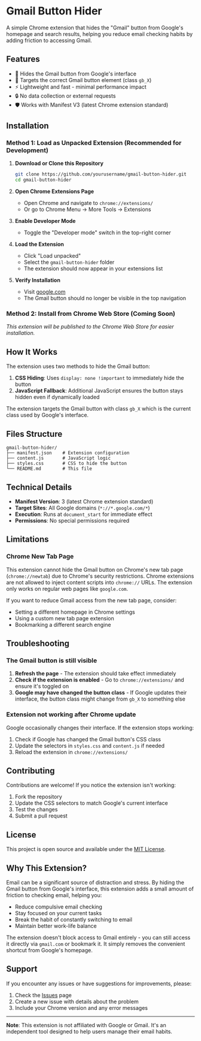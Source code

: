 # Gmail Button Hider

A simple Chrome extension that hides the "Gmail" button from Google's homepage and search results, helping you reduce email checking habits by adding friction to accessing Gmail.

## Features

- 🚫 Hides the Gmail button from Google's interface
- 🎯 Targets the correct Gmail button element (class `gb_X`)
- ⚡ Lightweight and fast - minimal performance impact
- 🔒 No data collection or external requests
- 🛡️ Works with Manifest V3 (latest Chrome extension standard)

## Installation

### Method 1: Load as Unpacked Extension (Recommended for Development)

1. **Download or Clone this Repository**
   ```bash
   git clone https://github.com/yourusername/gmail-button-hider.git
   cd gmail-button-hider
   ```

2. **Open Chrome Extensions Page**
   - Open Chrome and navigate to `chrome://extensions/`
   - Or go to Chrome Menu → More Tools → Extensions

3. **Enable Developer Mode**
   - Toggle the "Developer mode" switch in the top-right corner

4. **Load the Extension**
   - Click "Load unpacked"
   - Select the `gmail-button-hider` folder
   - The extension should now appear in your extensions list

5. **Verify Installation**
   - Visit [google.com](https://google.com)
   - The Gmail button should no longer be visible in the top navigation

### Method 2: Install from Chrome Web Store (Coming Soon)

*This extension will be published to the Chrome Web Store for easier installation.*

## How It Works

The extension uses two methods to hide the Gmail button:

1. **CSS Hiding**: Uses `display: none !important` to immediately hide the button
2. **JavaScript Fallback**: Additional JavaScript ensures the button stays hidden even if dynamically loaded

The extension targets the Gmail button with class `gb_X` which is the current class used by Google's interface.

## Files Structure

```
gmail-button-hider/
├── manifest.json    # Extension configuration
├── content.js       # JavaScript logic
├── styles.css       # CSS to hide the button
└── README.md        # This file
```

## Technical Details

- **Manifest Version**: 3 (latest Chrome extension standard)
- **Target Sites**: All Google domains (`*://*.google.com/*`)
- **Execution**: Runs at `document_start` for immediate effect
- **Permissions**: No special permissions required

## Limitations

### Chrome New Tab Page
This extension cannot hide the Gmail button on Chrome's new tab page (`chrome://newtab`) due to Chrome's security restrictions. Chrome extensions are not allowed to inject content scripts into `chrome://` URLs. The extension only works on regular web pages like `google.com`.

If you want to reduce Gmail access from the new tab page, consider:
- Setting a different homepage in Chrome settings
- Using a custom new tab page extension
- Bookmarking a different search engine

## Troubleshooting

### The Gmail button is still visible

1. **Refresh the page** - The extension should take effect immediately
2. **Check if the extension is enabled** - Go to `chrome://extensions/` and ensure it's toggled on
3. **Google may have changed the button class** - If Google updates their interface, the button class might change from `gb_X` to something else

### Extension not working after Chrome update

Google occasionally changes their interface. If the extension stops working:

1. Check if Google has changed the Gmail button's CSS class
2. Update the selectors in `styles.css` and `content.js` if needed
3. Reload the extension in `chrome://extensions/`

## Contributing

Contributions are welcome! If you notice the extension isn't working:

1. Fork the repository
2. Update the CSS selectors to match Google's current interface
3. Test the changes
4. Submit a pull request

## License

This project is open source and available under the [MIT License](LICENSE).

## Why This Extension?

Email can be a significant source of distraction and stress. By hiding the Gmail button from Google's interface, this extension adds a small amount of friction to checking email, helping you:

- Reduce compulsive email checking
- Stay focused on your current tasks
- Break the habit of constantly switching to email
- Maintain better work-life balance

The extension doesn't block access to Gmail entirely - you can still access it directly via `gmail.com` or bookmark it. It simply removes the convenient shortcut from Google's homepage.

## Support

If you encounter any issues or have suggestions for improvements, please:

1. Check the [Issues](https://github.com/yourusername/gmail-button-hider/issues) page
2. Create a new issue with details about the problem
3. Include your Chrome version and any error messages

---

**Note**: This extension is not affiliated with Google or Gmail. It's an independent tool designed to help users manage their email habits.
